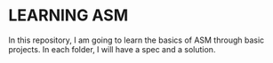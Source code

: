 # LEARNING ASM

In this repository, I am going to learn the basics of ASM through basic projects. In each folder, I will have a spec and a solution.
